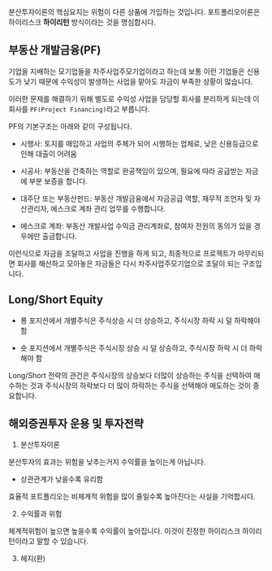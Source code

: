 
분산투자이론의 핵심요지는 위험이 다른 상품에 가입하는 것입니다.
포트폴리오이론은 하이리스크 **하이리턴** 방식이라는 것을 명심합시다.

## 부동산 개발금융(PF)

기업을 지배하는 모기업들을 차주사업주모기업이라고 하는데 보통 이런 기업들은 신용도가 낮기 때문에 수익성이 발생하는 사업을 맡아도 자금이 부족한 상황이 많습니다.

이러한 문제를 해결하기 위해 별도로 수익성 사업을 담당할 회사를 분리하게 되는데 이 회사를 `PF(Project Financing)`라고 부릅니다.

PF의 기본구조는 아래와 같이 구성됩니다.

- 시행사: 토지를 매입하고 사업의 주체가 되어 시행하는 업체로, 낮은 신용등급으로 인해 대출이 어려움

- 시공사: 부동산을 건축하는 역할로 완공책임이 있으며, 필요에 따라 공급받는 자금에 부분 보증을 합니다.

- 대주단 또는 부동산펀드: 부동산 개발금융에서 자금공급 역할, 재무적 조언자 및 자산관리자, 에스크로 계좌 관리 업무를 수행합니다.

- 에스크로 계좌: 부동산 개발사업 수익금 관리계좌로, 참여자 전원의 동의가 있을 경우에만 출금합니다.

이런식으로 자금을 조달하고 사업을 진행을 하게 되고, 최종적으로 프로젝트가 마무리되면 회사를 해산하고 모아놓은 자금들은 다시 차주사업주모기업으로 조달이 되는 구조입니다.

## Long/Short Equity

- 롱 포지션에서 개별주식은 주식상승 시 더 상승하고, 주식시장 하락 시 덜 하락해야함

- 숏 포지션에서 개별주식은 주식시장 상승 시 덜 상승하고, 주식시장 하락 시 더 하락해야 함

Long/Short 전략의 관건은 주식시장의 상승보다 더많이 상승하는 주식을 선택하여 매수하는 것과 주식시장의 하락보다 더 많이 하락하는 주식을 선택해야 매도하는 것이 중요합니다.

## 해외증권투자 운용 및 투자전략

1. 분산투자이론

분산투자의 효과는 위험을 낮추는거지 수익률을 높이는게 아닙니다.

- 상관관계가 낮을수록 유리함

효율적 포트폴리오는 비체계적 위험을 많이 줄일수록 높아진다는 사실을 기억합시다.

2. 수익률과 위험
 
 체계적위험이 높으면 높을수록 수익률이 높아집니다. 이것이 진정한 하이리스크 하이리턴이라고 말할 수 있습니다.


3. 헤지(환)
 